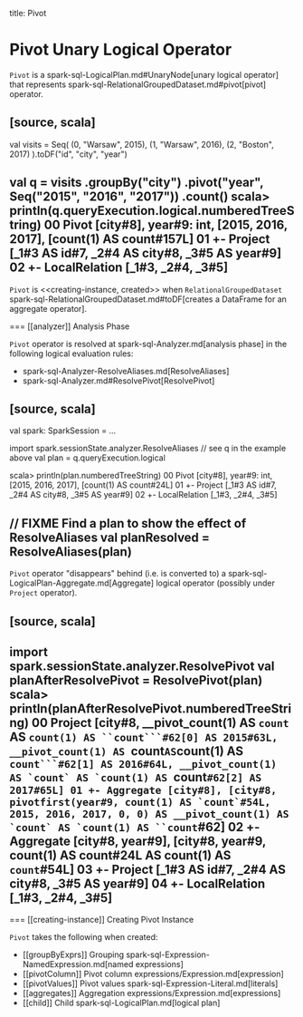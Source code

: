 title: Pivot

# Pivot Unary Logical Operator

`Pivot` is a spark-sql-LogicalPlan.md#UnaryNode[unary logical operator] that represents spark-sql-RelationalGroupedDataset.md#pivot[pivot] operator.

[source, scala]
----
val visits = Seq(
  (0, "Warsaw", 2015),
  (1, "Warsaw", 2016),
  (2, "Boston", 2017)
).toDF("id", "city", "year")

val q = visits
  .groupBy("city")
  .pivot("year", Seq("2015", "2016", "2017"))
  .count()
scala> println(q.queryExecution.logical.numberedTreeString)
00 Pivot [city#8], year#9: int, [2015, 2016, 2017], [count(1) AS count#157L]
01 +- Project [_1#3 AS id#7, _2#4 AS city#8, _3#5 AS year#9]
02    +- LocalRelation [_1#3, _2#4, _3#5]
----

`Pivot` is <<creating-instance, created>> when `RelationalGroupedDataset` spark-sql-RelationalGroupedDataset.md#toDF[creates a DataFrame for an aggregate operator].

=== [[analyzer]] Analysis Phase

`Pivot` operator is resolved at spark-sql-Analyzer.md[analysis phase] in the following logical evaluation rules:

* spark-sql-Analyzer-ResolveAliases.md[ResolveAliases]
* spark-sql-Analyzer.md#ResolvePivot[ResolvePivot]

[source, scala]
----
val spark: SparkSession = ...

import spark.sessionState.analyzer.ResolveAliases
// see q in the example above
val plan = q.queryExecution.logical

scala> println(plan.numberedTreeString)
00 Pivot [city#8], year#9: int, [2015, 2016, 2017], [count(1) AS count#24L]
01 +- Project [_1#3 AS id#7, _2#4 AS city#8, _3#5 AS year#9]
02    +- LocalRelation [_1#3, _2#4, _3#5]

// FIXME Find a plan to show the effect of ResolveAliases
val planResolved = ResolveAliases(plan)
----

`Pivot` operator "disappears" behind (i.e. is converted to) a spark-sql-LogicalPlan-Aggregate.md[Aggregate] logical operator (possibly under `Project` operator).

[source, scala]
----
import spark.sessionState.analyzer.ResolvePivot
val planAfterResolvePivot = ResolvePivot(plan)
scala> println(planAfterResolvePivot.numberedTreeString)
00 Project [city#8, __pivot_count(1) AS `count` AS `count(1) AS ``count```#62[0] AS 2015#63L, __pivot_count(1) AS `count` AS `count(1) AS ``count```#62[1] AS 2016#64L, __pivot_count(1) AS `count` AS `count(1) AS ``count```#62[2] AS 2017#65L]
01 +- Aggregate [city#8], [city#8, pivotfirst(year#9, count(1) AS `count`#54L, 2015, 2016, 2017, 0, 0) AS __pivot_count(1) AS `count` AS `count(1) AS ``count```#62]
02    +- Aggregate [city#8, year#9], [city#8, year#9, count(1) AS count#24L AS count(1) AS `count`#54L]
03       +- Project [_1#3 AS id#7, _2#4 AS city#8, _3#5 AS year#9]
04          +- LocalRelation [_1#3, _2#4, _3#5]
----

=== [[creating-instance]] Creating Pivot Instance

`Pivot` takes the following when created:

* [[groupByExprs]] Grouping spark-sql-Expression-NamedExpression.md[named expressions]
* [[pivotColumn]] Pivot column expressions/Expression.md[expression]
* [[pivotValues]] Pivot values spark-sql-Expression-Literal.md[literals]
* [[aggregates]] Aggregation expressions/Expression.md[expressions]
* [[child]] Child spark-sql-LogicalPlan.md[logical plan]

